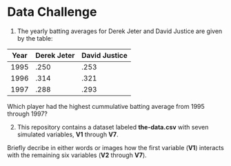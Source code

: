 Data Challenge
==============

1. The yearly batting averages for Derek Jeter and David Justice are given by the table:

| Year | Derek Jeter | David Justice |
|------|-------------|---------------|
| 1995 | .250        | .253          |
| 1996 | .314        | .321          |
| 1997 | .288        | .293          |

Which player had the highest cummulative batting average from 1995 through 1997?

2. This repository contains a dataset labeled **the-data.csv** with seven simulated variables, **V1** through **V7**.

Briefly decribe in either words or images how the first variable (**V1**) interacts with the remaining six variables (**V2** through **V7**).
